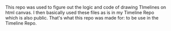 This repo was used to figure out the logic and code of drawing TImelines on html canvas. I then basically used these files as is in my Timeline Repo which is also public. That's what this repo was made for: to be use in the Timeline Repo.

